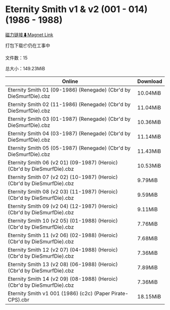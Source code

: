 # Eternity Smith v1 & v2 (001 - 014) (1986 - 1988)

[磁力链接⬇Magnet Link](magnet:?xt=urn:btih:50b8fc80ef9e6984d4f1e019264e1717a168d0a7&dn=Eternity%20Smith%20v1%20%26%20v2%20%28001%20-%20014%29%20%281986%20-%201988%29)

打包下载📦仍在工事中

文件数：15

总大小：149.23MiB

Online | Download
--- | ---
Eternity Smith 01 (09-1986) (Renegade) (Cbr'd by DieSmurfDie).cbz | 10.04MiB
Eternity Smith 02 (11-1986) (Renegade) (Cbr'd by DieSmurfDie).cbz | 11.04MiB
Eternity Smith 03 (01-1987) (Renegade) (Cbr'd by DieSmurfDie).cbz | 10.36MiB
Eternity Smith 04 (03-1987) (Renegade) (Cbr'd by DieSmurfDie).cbz | 11.14MiB
Eternity Smith 05 (05-1987) (Renegade) (Cbr'd by DieSmurfDie).cbz | 11.43MiB
Eternity Smith 06 (v2 01) (09-1987) (Heroic) (Cbr'd by DieSmurfDie).cbz | 10.53MiB
Eternity Smith 07 (v2 02) (10-1987) (Heroic) (Cbr'd by DieSmurfDie).cbz | 9.79MiB
Eternity Smith 08 (v2 03) (11-1987) (Heroic) (Cbr'd by DieSmurfDie).cbz | 9.59MiB
Eternity Smith 09 (v2 04) (12-1987) (Heroic) (Cbr'd by DieSmurfDie).cbz | 9.11MiB
Eternity Smith 10 (v2 05) (01-1988) (Heroic) (Cbr'd by DieSmurfDie).cbz | 7.76MiB
Eternity Smith 11 (v2 06) (02-1988) (Heroic) (Cbr'd by DieSmurfDie).cbz | 7.68MiB
Eternity Smith 12 (v2 07) (04-1988) (Heroic) (Cbr'd by DieSmurfDie).cbz | 7.36MiB
Eternity Smith 13 (v2 08) (06-1988) (Heroic) (Cbr'd by DieSmurfDie).cbz | 7.89MiB
Eternity Smith 14 (v2 09) (08-1988) (Heroic) (Cbr'd by DieSmurfDie).cbz | 7.36MiB
Eternity Smith v1 001 (1986) (c2c) (Paper Pirate-CPS).cbr | 18.15MiB
